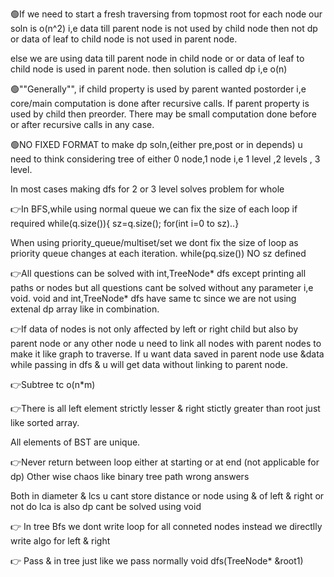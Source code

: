 🟢If we need to start a fresh traversing from topmost root for each node our soln is o(n^2) i,e data till parent node is not used by child node then not dp
or data of leaf to child node is not used in parent node.

else we are using data till parent node in child node or or data of leaf to child node is used in parent node. then solution is called dp i,e o(n)

🟢""Generally"", if child property is used by parent wanted postorder i,e core/main computation is done after recursive calls. If parent property is used by child then preorder. There may be small computation done before or after recursive calls in any case.


🟢NO FIXED FORMAT to make dp soln,(either pre,post or in depends) u need to think considering tree of either 0 node,1 node i,e 1 level ,2 levels , 3 level.
 
 In most cases making dfs for 2 or 3 level solves problem for whole

👉In BFS,while using normal queue we can fix the size of each loop if required while(q.size()){ sz=q.size(); for(int i=0 to sz)..}

When using priority_queue/multiset/set we dont fix the size of loop as priority queue changes at each iteration. while(pq.size()) NO sz defined


👉All questions can be solved with int,TreeNode* dfs except printing all paths or nodes but all questions cant be solved without any parameter i,e void.
void and int,TreeNode* dfs have same tc since we are not using extenal dp array like in combination.

👉If data of nodes is not only affected by left or right child but also by parent node or any other node u need to link all nodes with parent nodes to make it like graph to traverse.
If u want data saved in parent node use &data while passing in dfs & u will get data without linking to parent node.

👉Subtree tc o(n*m)

👉There is all left element strictly lesser & right stictly greater than root just like sorted array.

All elements of BST are unique.

👉Never return between loop either at starting or at end (not applicable for dp)
Other wise chaos like binary tree path wrong answers

Both in diameter & lcs u cant store distance or node using & of left & right or not do
lca is also dp cant be solved using void

👉 In tree Bfs we dont write loop for all conneted nodes instead we directlly write algo for left & right

👉 Pass & in tree just like we pass normally void dfs(TreeNode* &root1)
